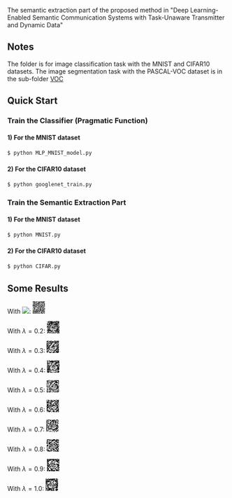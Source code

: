 The semantic extraction part of the proposed method in "Deep Learning-Enabled Semantic Communication Systems with Task-Unaware Transmitter and Dynamic Data"

## Notes
The folder is for image classification task with the MNIST and CIFAR10 datasets. The image segmentation task with the PASCAL-VOC dataset is in the sub-folder [VOC](./VOC)

## Quick Start
### Train the Classifier (Pragmatic Function)

#### 1) For the MNIST dataset
```bash
$ python MLP_MNIST_model.py
```

#### 2) For the CIFAR10 dataset
```bash
$ python googlenet_train.py
```

### Train the Semantic Extraction Part
#### 1) For the MNIST dataset
```bash
$ python MNIST.py
```

#### 2) For the CIFAR10 dataset
```bash
$ python CIFAR.py
```

## Some Results

With ![](http://latex.codecogs.com/svg.latex?\\lambda=0.1): ![image](./image_recover_combing/mnist_train_15_0.600000_lambda_1.000000.jpg)  

With $\lambda = 0.2$: ![image](./image_recover_combing/mnist_train_15_0.600000_lambda_2.000000.jpg)  

With $\lambda = 0.3$: ![image](./image_recover_combing/mnist_train_15_0.600000_lambda_3.000000.jpg)  

With $\lambda = 0.4$: ![image](./image_recover_combing/mnist_train_15_0.600000_lambda_4.000000.jpg)  

With $\lambda = 0.5$: ![image](./image_recover_combing/mnist_train_15_0.600000_lambda_5.000000.jpg)  

With $\lambda = 0.6$: ![image](./image_recover_combing/mnist_train_15_0.600000_lambda_6.000000.jpg)  

With $\lambda = 0.7$: ![image](./image_recover_combing/mnist_train_15_0.600000_lambda_7.000000.jpg)  

With $\lambda = 0.8$: ![image](./image_recover_combing/mnist_train_15_0.600000_lambda_8.000000.jpg)  

With $\lambda = 0.9$: ![image](./image_recover_combing/mnist_train_15_0.600000_lambda_9.000000.jpg)  

With $\lambda = 1.0$: ![image](./image_recover_combing/mnist_train_15_0.600000_lambda_10.000000.jpg)  

